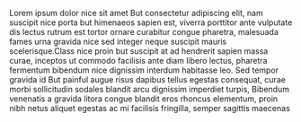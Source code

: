  Lorem ipsum dolor nice sit amet But consectetur adipiscing elit, nam suscipit nice porta but himenaeos sapien est, viverra porttitor ante 
 vulputate dis lectus rutrum est tortor ornare curabitur congue pharetra, malesuada fames urna gravida nice sed integer neque
 suscipit mauris scelerisque.Class nice proin but suscipit at ad hendrerit sapien massa curae, inceptos ut commodo
 facilisis ante diam libero lectus, pharetra fermentum bibendum nice dignissim interdum habitasse leo. Sed tempor
 gravida id But painful augue risus dapibus tellus egestas
 consequat, curae morbi sollicitudin sodales blandit arcu
  dignissim
 imperdiet turpis, Bibendum venenatis a gravida litora 
 congue blandit eros rhoncus elementum, proin nibh netus aliquet 
 egestas ac mi facilisis fringilla, semper
  sagittis maecenas